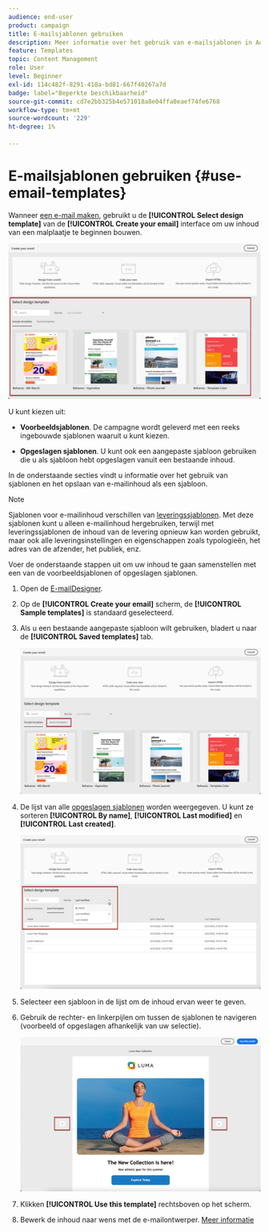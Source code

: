 ```yaml
---
audience: end-user
product: campaign
title: E-mailsjablonen gebruiken
description: Meer informatie over het gebruik van e-mailsjablonen in Adobe Campaign
feature: Templates
topic: Content Management
role: User
level: Beginner
exl-id: 114c482f-8291-418a-bd81-667f40267a7d
badge: label="Beperkte beschikbaarheid"
source-git-commit: cd7e2bb325b4e571018a8e04ffa0eaef74fe6768
workflow-type: tm+mt
source-wordcount: '229'
ht-degree: 1%

---
```


# E-mailsjablonen gebruiken {#use-email-templates}

Wanneer [een e-mail maken](../email/create-email.md), gebruikt u de **[!UICONTROL Select design template]** van de **[!UICONTROL Create your email]** interface om uw inhoud van een malplaatje te beginnen bouwen.

![](assets/email_designer-templates.png)

U kunt kiezen uit:

* **Voorbeeldsjablonen**. De campagne wordt geleverd met een reeks ingebouwde sjablonen waaruit u kunt kiezen.

* **Opgeslagen sjablonen**. U kunt ook een aangepaste sjabloon gebruiken die u als sjabloon hebt opgeslagen vanuit een bestaande inhoud.

In de onderstaande secties vindt u informatie over het gebruik van sjablonen en het opslaan van e-mailinhoud als een sjabloon.

>[!NOTE]
>
>Sjablonen voor e-mailinhoud verschillen van [leveringssjablonen](../msg/delivery-template.md). Met deze sjablonen kunt u alleen e-mailinhoud hergebruiken, terwijl met leveringssjablonen de inhoud van de levering opnieuw kan worden gebruikt, maar ook alle leveringsinstellingen en eigenschappen zoals typologieën, het adres van de afzender, het publiek, enz.

Voer de onderstaande stappen uit om uw inhoud te gaan samenstellen met een van de voorbeeldsjablonen of opgeslagen sjablonen.

1. Open de [E-mailDesigner](create-email-content.md).

1. Op de **[!UICONTROL Create your email]** scherm, de **[!UICONTROL Sample templates]** is standaard geselecteerd.

1. Als u een bestaande aangepaste sjabloon wilt gebruiken, bladert u naar de **[!UICONTROL Saved templates]** tab.

   ![](assets/email_designer-saved-templates-tab.png)

1. De lijst van alle [opgeslagen sjablonen](#save-as-template) worden weergegeven. U kunt ze sorteren **[!UICONTROL By name]**, **[!UICONTROL Last modified]** en **[!UICONTROL Last created]**.

   ![](assets/email_designer-saved-templates.png)

1. Selecteer een sjabloon in de lijst om de inhoud ervan weer te geven.

1. Gebruik de rechter- en linkerpijlen om tussen de sjablonen te navigeren (voorbeeld of opgeslagen afhankelijk van uw selectie).

   ![](assets/email_designer-saved-templates-navigate.png)

1. Klikken **[!UICONTROL Use this template]** rechtsboven op het scherm.

1. Bewerk de inhoud naar wens met de e-mailontwerper. [Meer informatie](create-email-content.md)

